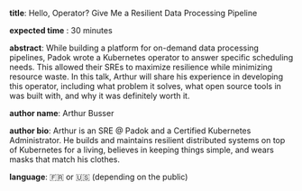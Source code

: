 **title**: Hello, Operator? Give Me a Resilient Data Processing Pipeline

**expected time** : 30 minutes

**abstract**: While building a platform for on-demand data processing pipelines,
Padok wrote a Kubernetes operator to answer specific scheduling needs. This
allowed their SREs to maximize resilience while minimizing resource waste. In
this talk, Arthur will share his experience in developing this operator,
including what problem it solves, what open source tools in was built with, and
why it was definitely worth it.

**author name**: Arthur Busser

**author bio**: Arthur is an SRE @ Padok and a Certified Kubernetes
Administrator. He builds and maintains resilient distributed systems on top of
Kubernetes for a living, believes in keeping things simple, and wears masks that
match his clothes.

**language**: :fr: or :us: (depending on the public)
